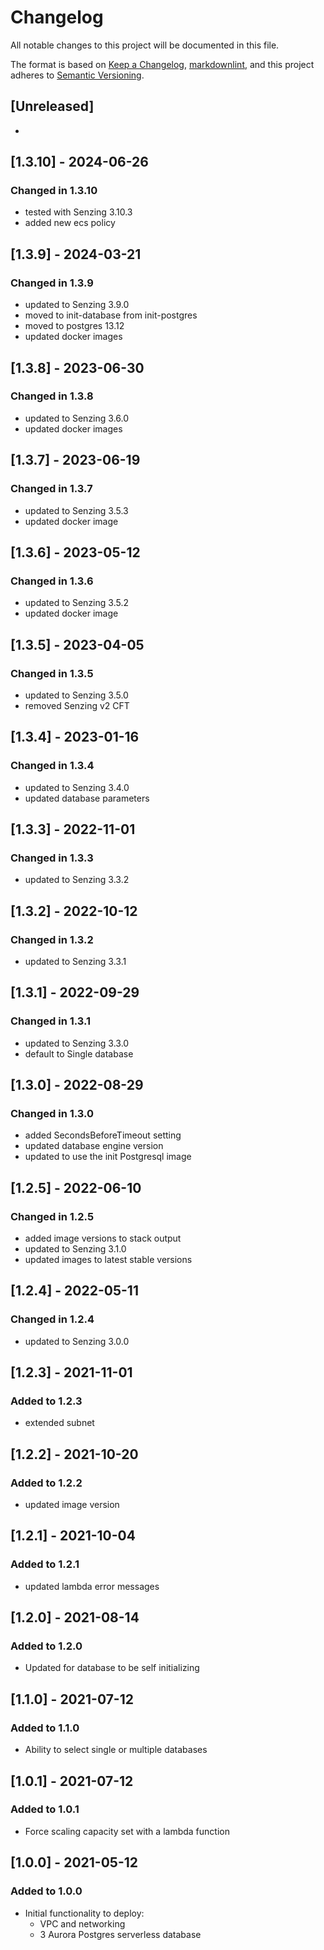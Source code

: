 # Changelog

All notable changes to this project will be documented in this file.

The format is based on [Keep a Changelog](https://keepachangelog.com/en/1.0.0/),
[markdownlint](https://dlaa.me/markdownlint/),
and this project adheres to [Semantic Versioning](https://semver.org/spec/v2.0.0.html).

## [Unreleased]

-

## [1.3.10] - 2024-06-26

### Changed in 1.3.10

- tested with Senzing 3.10.3
- added new ecs policy

## [1.3.9] - 2024-03-21

### Changed in 1.3.9

- updated to Senzing 3.9.0
- moved to init-database from init-postgres
- moved to postgres 13.12
- updated docker images

## [1.3.8] - 2023-06-30

### Changed in 1.3.8

- updated to Senzing 3.6.0
- updated docker images

## [1.3.7] - 2023-06-19

### Changed in 1.3.7

- updated to Senzing 3.5.3
- updated docker image

## [1.3.6] - 2023-05-12

### Changed in 1.3.6

- updated to Senzing 3.5.2
- updated docker image

## [1.3.5] - 2023-04-05

### Changed in 1.3.5

- updated to Senzing 3.5.0
- removed Senzing v2 CFT

## [1.3.4] - 2023-01-16

### Changed in 1.3.4

- updated to Senzing 3.4.0
- updated database parameters

## [1.3.3] - 2022-11-01

### Changed in 1.3.3

- updated to Senzing 3.3.2

## [1.3.2] - 2022-10-12

### Changed in 1.3.2

- updated to Senzing 3.3.1

## [1.3.1] - 2022-09-29

### Changed in 1.3.1

- updated to Senzing 3.3.0
- default to Single database

## [1.3.0] - 2022-08-29

### Changed in 1.3.0

- added SecondsBeforeTimeout setting
- updated database engine version
- updated to use the init Postgresql image

## [1.2.5] - 2022-06-10

### Changed in 1.2.5

- added image versions to stack output
- updated to Senzing 3.1.0
- updated images to latest stable versions

## [1.2.4] - 2022-05-11

### Changed in 1.2.4

- updated to Senzing 3.0.0

## [1.2.3] - 2021-11-01

### Added to 1.2.3

- extended subnet

## [1.2.2] - 2021-10-20

### Added to 1.2.2

- updated image version

## [1.2.1] - 2021-10-04

### Added to 1.2.1

- updated lambda error messages

## [1.2.0] - 2021-08-14

### Added to 1.2.0

- Updated for database to be self initializing

## [1.1.0] - 2021-07-12

### Added to 1.1.0

- Ability to select single or multiple databases

## [1.0.1] - 2021-07-12

### Added to 1.0.1

- Force scaling capacity set with a lambda function

## [1.0.0] - 2021-05-12

### Added to 1.0.0

- Initial functionality to deploy:
  - VPC and networking
  - 3 Aurora Postgres serverless database
